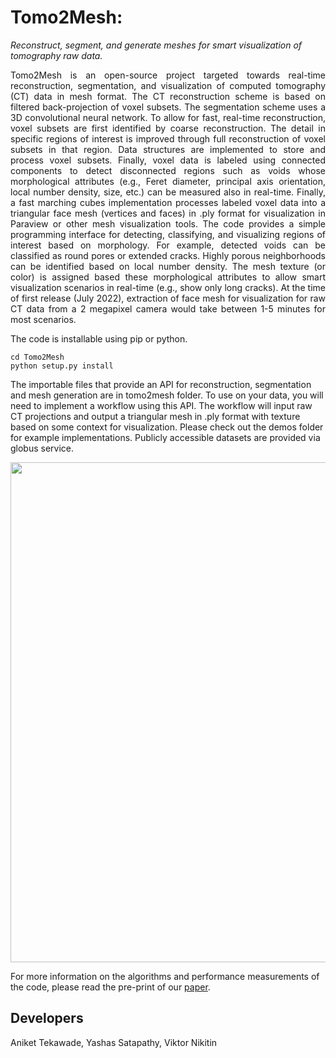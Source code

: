 # Tomo2Mesh:  
*Reconstruct, segment, and generate meshes for smart visualization of tomography raw data.*  

<p align="justify">  
Tomo2Mesh is an open-source project targeted towards real-time reconstruction, segmentation, and visualization of computed tomography (CT) data in mesh format. The CT reconstruction scheme is based on filtered back-projection of voxel subsets. The segmentation scheme uses a 3D convolutional neural network. To allow for fast, real-time reconstruction, voxel subsets are first identified by coarse reconstruction. The detail in specific regions of interest is improved through full reconstruction of voxel subsets in that region. Data structures are implemented to store and process voxel subsets. Finally, voxel data is labeled using connected components to detect disconnected regions such as voids whose morphological attributes (e.g., Feret diameter, principal axis orientation, local number density, size, etc.) can be measured also in real-time. Finally, a fast marching cubes implementation processes labeled voxel data into a triangular face mesh (vertices and faces) in .ply format for visualization in Paraview or other mesh visualization tools. The code provides a simple programming interface for detecting, classifying, and visualizing regions of interest based on morphology. For example, detected voids can be classified as round pores or extended cracks. Highly porous neighborhoods can be identified based on local number density. The mesh texture (or color) is assigned based these morphological attributes to allow smart visualization scenarios in real-time (e.g., show only long cracks). At the time of first release (July 2022), extraction of face mesh for visualization for raw CT data from a 2 megapixel camera would take between 1-5 minutes for most scenarios.
</p>  

The code is installable using pip or python.  
```  
cd Tomo2Mesh  
python setup.py install  
```  

The importable files that provide an API for reconstruction, segmentation and mesh generation are in tomo2mesh folder. To use on your data, you will need to implement a workflow using this API. The workflow will input raw CT projections and output a triangular mesh in .ply format with texture based on some context for visualization. Please check out the demos folder for example implementations. Publicly accessible datasets are provided via globus service.  

<p align="center">  
  <img width="800" src="images/illustration.png">  
</p>  

For more information on the algorithms and performance measurements of the code, please read the pre-print of our [paper](https://www.techrxiv.org/articles/preprint/Real-time_porosity_mapping_and_visualization_for_synchrotron_tomography/20369421).


## Developers  
Aniket Tekawade, Yashas Satapathy, Viktor Nikitin  
